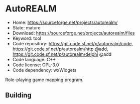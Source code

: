 # AutoREALM

- Home: https://sourceforge.net/projects/autorealm/
- State: mature
- Download: https://sourceforge.net/projects/autorealm/files
- Keyword: tool
- Code repository: https://git.code.sf.net/p/autorealm/code, https://git.code.sf.net/p/autorealm/http @add, https://git.code.sf.net/p/autorealm/delphi @add
- Code language: C++
- Code license: GPL-3.0
- Code dependency: wxWidgets

Role-playing game mapping program.

## Building
